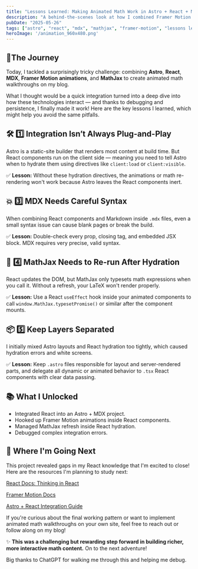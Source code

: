 ```yaml
---
title: "Lessons Learned: Making Animated Math Work in Astro + React + MDX"
description: "A behind-the-scenes look at how I combined Framer Motion animations, MathJax rendering, and Astro content to create smooth visual math walkthroughs."
pubDate: "2025-05-26"
tags: ["astro", "react", "mdx", "mathjax", "framer-motion", "lessons learned"]
heroImage: '/animation_960x480.png'
---
```


## 🚀The Journey

Today, I tackled a surprisingly tricky challenge: combining **Astro**, **React**, **MDX**, **Framer Motion animations**, and **MathJax** to create animated math walkthroughs on my blog.

What I thought would be a quick integration turned into a deep dive into how these technologies interact — and thanks to debugging and persistence, I finally made it work! Here are the key lessons I learned, which might help you avoid the same pitfalls.

## 🛠 1️⃣ Integration Isn’t Always Plug-and-Play

Astro is a static-site builder that renders most content at build time. But React components run on the client side — meaning you need to tell Astro when to hydrate them using directives like `client:load` or `client:visible`.

✅ **Lesson:** Without these hydration directives, the animations or math re-rendering won't work because Astro leaves the React components inert.

## 💥 3️⃣ MDX Needs Careful Syntax

When combining React components and Markdown inside `.mdx` files, even a small syntax issue can cause blank pages or break the build.

✅ **Lesson:** Double-check every prop, closing tag, and embedded JSX block. MDX requires very precise, valid syntax.

## 🧩 4️⃣ MathJax Needs to Re-run After Hydration

React updates the DOM, but MathJax only typesets math expressions when you call it. Without a refresh, your LaTeX won't render properly.

✅ **Lesson:** Use a React `useEffect` hook inside your animated components to call `window.MathJax.typesetPromise()` or similar after the component mounts.

## 📦 5️⃣ Keep Layers Separated

I initially mixed Astro layouts and React hydration too tightly, which caused hydration errors and white screens.

✅ **Lesson:** Keep `.astro` files responsible for layout and server-rendered parts, and delegate all dynamic or animated behavior to `.tsx` React components with clear data passing.

## 📚 What I Unlocked

- Integrated React into an Astro + MDX project.
- Hooked up Framer Motion animations inside React components.
- Managed MathJax refresh inside React hydration.
- Debugged complex integration errors.

## 🌱 Where I'm Going Next

This project revealed gaps in my React knowledge that I'm excited to close! Here are the resources I'm planning to study next:

[React Docs: Thinking in React](https://react.dev/learn/thinking-in-react)

[Framer Motion Docs](https://motion.dev/)

[Astro + React Integration Guide](https://docs.astro.build/en/guides/integrations-guide/react/)

If you're curious about the final working pattern or want to implement animated math walkthroughs on your own site, feel free to reach out or follow along on my blog!

✨ **This was a challenging but rewarding step forward in building richer, more interactive math content.** On to the next adventure!

Big thanks to ChatGPT for walking me through this and helping me debug.
